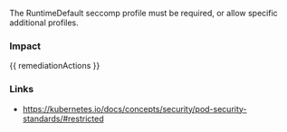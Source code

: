 
The RuntimeDefault seccomp profile must be required, or allow specific additional profiles.

### Impact
<!-- Add Impact here -->

<!-- DO NOT CHANGE -->
{{ remediationActions }}

### Links
- https://kubernetes.io/docs/concepts/security/pod-security-standards/#restricted


